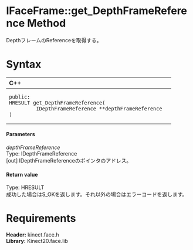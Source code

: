 IFaceFrame::get\_DepthFrameReference Method  
===========================================  

DepthフレームのReferenceを取得する。 <span id="syntaxSection"></span>

Syntax  
======  

<table>
<colgroup>
<col width="100%" />
</colgroup>
<thead>
<tr class="header">
<th align="left">C++</th>
</tr>
</thead>
<tbody>
<tr class="odd">
<td align="left"><pre><code>public:  
HRESULT get_DepthFrameReference(  
         IDepthFrameReference **depthFrameReference  
)</code></pre></td>
</tr>
</tbody>
</table>

<span id="ID4EG"></span>
#### Parameters  

*depthFrameReference*    
Type: IDepthFrameReference  
[out] IDepthFrameReferenceのポインタのアドレス。  

<span id="ID4EP"></span>
#### Return value  

Type: HRESULT  
成功した場合はS\_OKを返します。それ以外の場合はエラーコードを返します。  

<span id="requirements"></span>

Requirements  
============  

**Header:** kinect.face.h  
**Library:** Kinect20.face.lib  



<!--Please do not edit the data in the comment block below.-->
<!--
TOCTitle : get_DepthFrameReference Method
RLTitle : IFaceFrame::get_DepthFrameReference Method
KeywordK : get_DepthFrameReference method
KeywordK : IFaceFrame::get_DepthFrameReference method
KeywordF : IFaceFrame::get_DepthFrameReference
KeywordF : get_DepthFrameReference
KeywordF : Microsoft.Kinect.face.IFaceFrame.get_DepthFrameReference(IDepthFrameReference@)
KeywordA : M:Microsoft.Kinect.face.IFaceFrame.get_DepthFrameReference(IDepthFrameReference@)
AssetID : M:Microsoft.Kinect.face.IFaceFrame.get_DepthFrameReference(IDepthFrameReference@)
Locale : en-us
CommunityContent : 1
APIType : Managed
APILocation : 
APIName : Microsoft.Kinect.face.IFaceFrame::get_DepthFrameReference
TargetOS : Windows
TopicType : kbSyntax
DevLang : C++
DocSet : K4Wv2
ProjType : K4Wv2Proj
Technology : Kinect for Windows
Product : Kinect for Windows SDK v2
productversion : 20
-->
